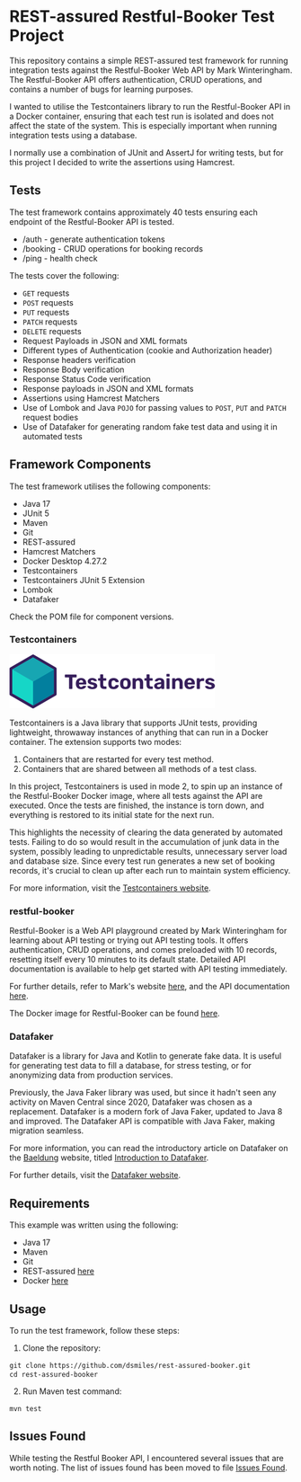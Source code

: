# REST-assured Restful-Booker Test Project

This repository contains a simple REST-assured test framework for running integration tests against the Restful-Booker 
Web API by Mark Winteringham. The Restful-Booker API offers authentication, CRUD operations, and contains a number of
bugs for learning purposes.

I wanted to utilise the Testcontainers library to run the Restful-Booker API in a Docker container, ensuring that each 
test run is isolated and does not affect the state of the system. This is especially important when running integration 
tests using a database. 

I normally use a combination of JUnit and AssertJ for writing tests, but for this project I decided to write the 
assertions using Hamcrest.  

## Tests

The test framework contains approximately 40 tests ensuring each endpoint of the Restful-Booker API is tested. 

- /auth     - generate authentication tokens
- /booking  - CRUD operations for booking records
- /ping     - health check

The tests cover the following:

- `GET` requests
- `POST` requests
- `PUT` requests
- `PATCH` requests
- `DELETE` requests
- Request Payloads in JSON and XML formats
- Different types of Authentication (cookie and Authorization header) 
- Response headers verification
- Response Body verification
- Response Status Code verification
- Response payloads in JSON and XML formats
- Assertions using Hamcrest Matchers
- Use of Lombok and Java `POJO` for passing values to `POST`, `PUT` and `PATCH` request bodies
- Use of Datafaker for generating random fake test data and using it in automated tests
 

## Framework Components

The test framework utilises the following components:

- Java 17
- JUnit 5 
- Maven
- Git
- REST-assured 
- Hamcrest Matchers
- Docker Desktop 4.27.2
- Testcontainers
- Testcontainers JUnit 5 Extension
- Lombok
- Datafaker

Check the POM file for component versions.

### Testcontainers

![Testcontainers Logo](/assets/images/testcontainers-logo.svg)

Testcontainers is a Java library that supports JUnit tests, providing lightweight, throwaway instances of anything that 
can run in a Docker container. The extension supports two modes:

1. Containers that are restarted for every test method.
2. Containers that are shared between all methods of a test class.

In this project, Testcontainers is used in mode 2, to spin up an instance of the Restful-Booker Docker image, where all
tests against the API are executed. Once the tests are finished, the instance is torn down, and everything is restored
to its initial state for the next run. 

This highlights the necessity of clearing the data generated by automated tests. Failing to do so would result in the 
accumulation of junk data in the system, possibly leading to unpredictable results, unnecessary server load and database
size. Since every test run generates a new set of booking records, it's crucial to clean up after each run to maintain 
system efficiency.

For more information, visit the [Testcontainers website](https://testcontainers.com).

### restful-booker

Restful-Booker is a Web API playground created by Mark Winteringham for learning about API testing or trying out API 
testing tools. It offers authentication, CRUD operations, and comes preloaded with 10 records, resetting itself every 
10 minutes to its default state. Detailed API documentation is available to help get started with API testing immediately.

For further details, refer to Mark's website [here](https://restful-booker.herokuapp.com), and the API documentation
[here](https://restful-booker.herokuapp.com/apidoc/index.html).

The Docker image for Restful-Booker can be found [here](https://github.com/mwinteringham/restful-booker).

### Datafaker

Datafaker is a library for Java and Kotlin to generate fake data. It is useful for generating test data to fill a database, 
for stress testing, or for anonymizing data from production services.

Previously, the Java Faker library was used, but since it hadn't seen any activity on Maven Central since 2020, Datafaker 
was chosen as a replacement. Datafaker is a modern fork of Java Faker, updated to Java 8 and improved. The Datafaker API 
is compatible with Java Faker, making migration seamless.

For more information, you can read the introductory article on Datafaker on the [Baeldung](https://www.baeldung.com) 
website, titled [Introduction to Datafaker](https://www.baeldung.com/java-datafaker).

For further details, visit the [Datafaker website](https://www.datafaker.net).

## Requirements

This example was written using the following:

- Java 17
- Maven
- Git
- REST-assured [here](https://rest-assured.io)
- Docker [here](https://www.docker.com)


## Usage

To run the test framework, follow these steps:

1. Clone the repository:
```
git clone https://github.com/dsmiles/rest-assured-booker.git
cd rest-assured-booker
```

2. Run Maven test command:
```
mvn test
```

## Issues Found

While testing the Restful Booker API, I encountered several issues that are worth noting. The list of issues found has 
been moved to file [Issues Found](ISSUES.md).
